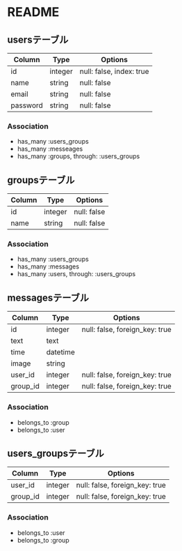 # README

## usersテーブル

|Column|Type|Options|
|------|----|-------|
|id|integer|null: false, index: true|
|name|string|null: false|
|email|string|null: false|
|password|string|null: false|


### Association
- has_many :users_groups
- has_many :messeages
- has_many  :groups,  through:  :users_groups



## groupsテーブル

|Column|Type|Options|
|------|----|-------|
|id|integer|null: false|
|name|string|null: false|



### Association
- has_many :users_groups
- has_many :messages
- has_many :users,  through:  :users_groups


## messagesテーブル

|Column|Type|Options|
|------|----|-------|
|id|integer| null: false, foreign_key: true|
|text|text| |
|time|datetime| |
|image|string| |
|user_id|integer|null: false, foreign_key: true|
|group_id|integer|null: false, foreign_key: true|


### Association
- belongs_to :group
- belongs_to :user


## users_groupsテーブル

|Column|Type|Options|
|------|----|-------|
|user_id|integer|null: false, foreign_key: true|
|group_id|integer|null: false, foreign_key: true|


### Association
- belongs_to :user
- belongs_to :group

